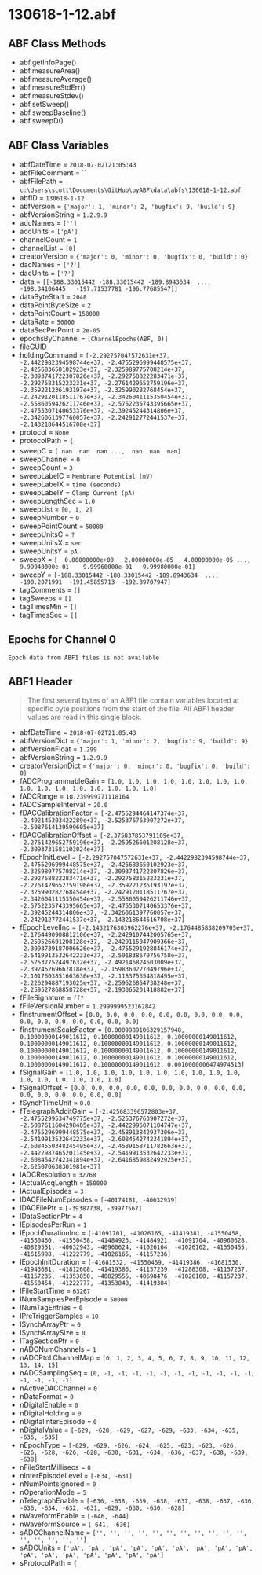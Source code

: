 # 130618-1-12.abf

## ABF Class Methods

* abf.getInfoPage()
* abf.measureArea()
* abf.measureAverage()
* abf.measureStdErr()
* abf.measureStdev()
* abf.setSweep()
* abf.sweepBaseline()
* abf.sweepD()

## ABF Class Variables

* abfDateTime = `2018-07-02T21:05:43`
* abfFileComment = ``
* abfFilePath = `c:\Users\scott\Documents\GitHub\pyABF\data\abfs\130618-1-12.abf`
* abfID = `130618-1-12`
* abfVersion = `{'major': 1, 'minor': 2, 'bugfix': 9, 'build': 9}`
* abfVersionString = `1.2.9.9`
* adcNames = `['']`
* adcUnits = `['pA']`
* channelCount = `1`
* channelList = `[0]`
* creatorVersion = `{'major': 0, 'minor': 0, 'bugfix': 0, 'build': 0}`
* dacNames = `['?']`
* dacUnits = `['?']`
* data = `[[-188.33015442 -188.33015442 -189.8943634  ..., -198.34106445   -197.71537781 -196.77685547]]`
* dataByteStart = `2048`
* dataPointByteSize = `2`
* dataPointCount = `150000`
* dataRate = `50000`
* dataSecPerPoint = `2e-05`
* epochsByChannel = `[ChannelEpochs(ABF, 0)]`
* fileGUID
* holdingCommand = `[-2.292757047572631e+37, -2.4422982394598744e+37, -2.4755296999448575e+37, -2.425683650102923e+37, -2.325989775708214e+37, -2.3093741722307826e+37, -2.292758822283471e+37, -2.292758315223231e+37, -2.2761429652759196e+37, -2.359221236193197e+37, -2.325990282768454e+37, -2.2429120118511767e+37, -2.3426041115350454e+37, -2.5586059426211746e+37, -2.5752235743395665e+37, -2.4755307140653376e+37, -2.39245244314806e+37, -2.3426061397760057e+37, -2.242912772441537e+37, -2.143218644516708e+37]`
* protocol = `None`
* protocolPath = `{`
* sweepC = `[ nan  nan  nan ...,  nan  nan  nan]`
* sweepChannel = `0`
* sweepCount = `3`
* sweepLabelC = `Membrane Potential (mV)`
* sweepLabelX = `time (seconds)`
* sweepLabelY = `Clamp Current (pA)`
* sweepLengthSec = `1.0`
* sweepList = `[0, 1, 2]`
* sweepNumber = `0`
* sweepPointCount = `50000`
* sweepUnitsC = `?`
* sweepUnitsX = `sec`
* sweepUnitsY = `pA`
* sweepX = `[  0.00000000e+00   2.00000000e-05   4.00000000e-05 ...,   9.99940000e-01    9.99960000e-01   9.99980000e-01]`
* sweepY = `[-188.33015442 -188.33015442 -189.8943634  ..., -190.2071991  -191.45855713  -192.39707947]`
* tagComments = `[]`
* tagSweeps = `[]`
* tagTimesMin = `[]`
* tagTimesSec = `[]`

## Epochs for Channel 0


```
Epoch data from ABF1 files is not available
```

## ABF1 Header

> The first several bytes of an ABF1 file contain variables     located at specific byte positions from the start of the file.     All ABF1 header values are read in this single block. 

* abfDateTime = `2018-07-02T21:05:43`
* abfVersionDict = `{'major': 1, 'minor': 2, 'bugfix': 9, 'build': 9}`
* abfVersionFloat = `1.299`
* abfVersionString = `1.2.9.9`
* creatorVersionDict = `{'major': 0, 'minor': 0, 'bugfix': 0, 'build': 0}`
* fADCProgrammableGain = `[1.0, 1.0, 1.0, 1.0, 1.0, 1.0, 1.0, 1.0, 1.0, 1.0, 1.0, 1.0, 1.0, 1.0, 1.0, 1.0]`
* fADCRange = `10.239999771118164`
* fADCSampleInterval = `20.0`
* fDACCalibrationFactor = `[-2.4755294464147374e+37, -2.492145303422289e+37, -2.525376763907272e+37, -2.5087614139599605e+37]`
* fDACCalibrationOffset = `[-2.375837853791109e+37, -2.2761429652759196e+37, -2.259526601208128e+37, -2.3093731581103024e+37]`
* fEpochInitLevel = `[-2.292757047572631e+37, -2.4422982394598744e+37, -2.4755296999448575e+37, -2.425683650102923e+37, -2.325989775708214e+37, -2.3093741722307826e+37, -2.292758822283471e+37, -2.292758315223231e+37, -2.2761429652759196e+37, -2.359221236193197e+37, -2.325990282768454e+37, -2.2429120118511767e+37, -2.3426041115350454e+37, -2.5586059426211746e+37, -2.5752235743395665e+37, -2.4755307140653376e+37, -2.39245244314806e+37, -2.3426061397760057e+37, -2.242912772441537e+37, -2.143218644516708e+37]`
* fEpochLevelInc = `[-2.1432176303962276e+37, -2.1764485838209705e+37, -2.1764490908812106e+37, -2.2429107442005765e+37, -2.259526601208128e+37, -2.2429115047909366e+37, -2.3093739187006626e+37, -2.4755291928846174e+37, -2.5419913532642233e+37, -2.591838670756758e+37, -2.525377524497632e+37, -2.492146824603009e+37, -2.39245269667818e+37, -2.1598360227049796e+37, -2.1017603851663636e+37, -2.118375354818495e+37, -2.226294887193025e+37, -2.259526854738248e+37, -2.259527868858728e+37, -2.193065201418882e+37]`
* fFileSignature = `ff?`
* fFileVersionNumber = `1.2999999523162842`
* fInstrumentOffset = `[0.0, 0.0, 0.0, 0.0, 0.0, 0.0, 0.0, 0.0, 0.0, 0.0, 0.0, 0.0, 0.0, 0.0, 0.0, 0.0]`
* fInstrumentScaleFactor = `[0.0009989106329157948, 0.10000000149011612, 0.10000000149011612, 0.10000000149011612, 0.10000000149011612, 0.10000000149011612, 0.10000000149011612, 0.10000000149011612, 0.10000000149011612, 0.10000000149011612, 0.10000000149011612, 0.10000000149011612, 0.10000000149011612, 0.10000000149011612, 0.10000000149011612, 0.0010000000474974513]`
* fSignalGain = `[1.0, 1.0, 1.0, 1.0, 1.0, 1.0, 1.0, 1.0, 1.0, 1.0, 1.0, 1.0, 1.0, 1.0, 1.0, 1.0]`
* fSignalOffset = `[0.0, 0.0, 0.0, 0.0, 0.0, 0.0, 0.0, 0.0, 0.0, 0.0, 0.0, 0.0, 0.0, 0.0, 0.0, 0.0]`
* fSynchTimeUnit = `0.0`
* fTelegraphAdditGain = `[-2.425683396572803e+37, -2.4755299534749775e+37, -2.525376763907272e+37, -2.5087611604298405e+37, -2.4422995071104747e+37, -2.4755296999448575e+37, -2.458913842937306e+37, -2.5419913532642233e+37, -2.6084542742341894e+37, -2.6084550348245495e+37, -2.4589158711782663e+37, -2.4422987465201145e+37, -2.5419913532642233e+37, -2.6084542742341894e+37, -2.6416859882492925e+37, -2.625070638301981e+37]`
* lADCResolution = `32768`
* lActualAcqLength = `150000`
* lActualEpisodes = `3`
* lDACFileNumEpisodes = `[-40174181, -40632939]`
* lDACFilePtr = `[-39387738, -39977567]`
* lDataSectionPtr = `4`
* lEpisodesPerRun = `1`
* lEpochDurationInc = `[-41091701, -41026165, -41419381, -41550458, -41550460, -41550458, -41484923, -41484921, -41091704, -40960628, -40829551, -40632943, -40960624, -41026164, -41026162, -41550455, -41615998, -41222779, -41026165, -41157236]`
* lEpochInitDuration = `[-41681532, -41550459, -41419386, -41681530, -41943681, -41812608, -41419386, -41157239, -41288308, -41157237, -41157235, -41353850, -40829555, -40698476, -41026160, -41157237, -41550454, -41222777, -41353848, -41419384]`
* lFileStartTime = `63267`
* lNumSamplesPerEpisode = `50000`
* lNumTagEntries = `0`
* lPreTriggerSamples = `10`
* lSynchArrayPtr = `0`
* lSynchArraySize = `0`
* lTagSectionPtr = `0`
* nADCNumChannels = `1`
* nADCPtoLChannelMap = `[0, 1, 2, 3, 4, 5, 6, 7, 8, 9, 10, 11, 12, 13, 14, 15]`
* nADCSamplingSeq = `[0, -1, -1, -1, -1, -1, -1, -1, -1, -1, -1, -1, -1, -1, -1, -1]`
* nActiveDACChannel = `0`
* nDataFormat = `0`
* nDigitalEnable = `0`
* nDigitalHolding = `0`
* nDigitalInterEpisode = `0`
* nDigitalValue = `[-629, -628, -629, -627, -629, -633, -634, -635, -636, -635]`
* nEpochType = `[-629, -629, -626, -624, -625, -623, -623, -626, -626, -628, -626, -628, -630, -631, -634, -636, -637, -638, -639, -638]`
* nFileStartMillisecs = `0`
* nInterEpisodeLevel = `[-634, -631]`
* nNumPointsIgnored = `0`
* nOperationMode = `5`
* nTelegraphEnable = `[-636, -638, -639, -638, -637, -638, -637, -636, -636, -634, -632, -631, -629, -630, -630, -628]`
* nWaveformEnable = `[-646, -644]`
* nWaveformSource = `[-641, -636]`
* sADCChannelName = `['', '', '', '', '', '', '', '', '', '', '', '', '', '', '', '']`
* sADCUnits = `['pA', 'pA', 'pA', 'pA', 'pA', 'pA', 'pA', 'pA', 'pA', 'pA', 'pA', 'pA', 'pA', 'pA', 'pA', 'pA']`
* sProtocolPath = `{`
